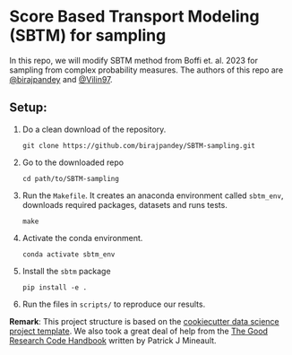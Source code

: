 # Score Based Transport Modeling (SBTM) for sampling 

In this repo, we will modify SBTM method from Boffi et. al. 2023 for 
sampling from complex probability measures. The authors of this repo are 
[@birajpandey](https://github.com/birajpandey) and [@Vilin97](https://github.com/Vilin97). 


## Setup:

1. Do a clean download of the repository.
   ```
   git clone https://github.com/birajpandey/SBTM-sampling.git
   ```
2. Go to the downloaded repo
   ```
   cd path/to/SBTM-sampling
   ```
3. Run the `Makefile`. It creates an anaconda environment called `sbtm_env`, 
   downloads  required  packages, datasets and runs tests.

   ```
   make 
   ```
3. Activate the conda environment. 

   ```
   conda activate sbtm_env
   ```

4. Install the `sbtm` package
   ```
   pip install -e .
   ```
   
5. Run the files in `scripts/` to reproduce our results. 

__Remark__: This project structure is based on the 
<a target="_blank" href="https://drivendata.github.io/cookiecutter-data-science/">
cookiecutter data science project template</a>. We also took a great deal of 
help from the <a target="_blank" href="https://goodresearch.dev/#alternative-formats">
The Good Research Code Handbook</a> written by Patrick J Mineault. 